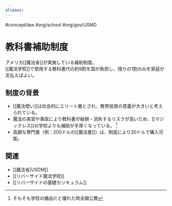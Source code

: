 ```yaml
---
aliases:
---
```

#concept/law #org/school #org/gov/USMD 
# 教科書補助制度

アメリカ[[魔法省]]が実施している補助制度。  
[[魔法学校]]で使用する教科書代の約9割を国が負担し、残りの1割のみを家庭が支払えばよい。  

## 制度の背景
- [[魔法使い]]は社会的にエリート層とされ、教育投資の意義が大きいと考えられている。  
- 魔法の実習や事故により教科書が破損・消失するリスクが高いため、[[マジックレス]]の学校よりも補助が手厚くなっている。  [^1]
- 高額な専門書（例：200ドルの[[魔法書]]）は、制度により20ドルで購入可能。  

## 関連
- [[魔法省|USDM]]
- [[リバーサイド魔法学校]]
- [[リバーサイドの基礎カリキュラム]]

[^1]: そもそも学校の備品だと壊れた時全額公費
